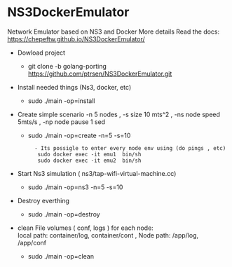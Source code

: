 # NS3DockerEmulator
 Network Emulator based on NS3 and Docker
 More details Read the docs: https://chepeftw.github.io/NS3DockerEmulator/


 - Dowload project
 	- git clone -b golang-porting https://github.com/ptrsen/NS3DockerEmulator.git

 - Install needed things (Ns3, docker, etc) 
 	- sudo ./main -op=install
 
 - Create simple scenario -n 5 nodes , -s size 10 mts^2 , -ns node speed 5mts/s , -np node pause 1 sed
 	- sudo ./main -op=create -n=5 -s=10

     		- Its possigle to enter every node env using (do pings , etc) 
			 sudo docker exec -it emu1  bin/sh
			 sudo docker exec -it emu2  bin/sh

 - Start Ns3 simulation ( ns3/tap-wifi-virtual-machine.cc) 
 	- sudo ./main -op=ns3 -n=5 -s=10


 - Destroy everthing 
 	- sudo ./main -op=destroy

 - clean File volumes ( conf, logs ) for each node:  
 	 local path: container/log, container/cont , Node path: /app/log, /app/conf 
	- sudo ./main -op=clean



